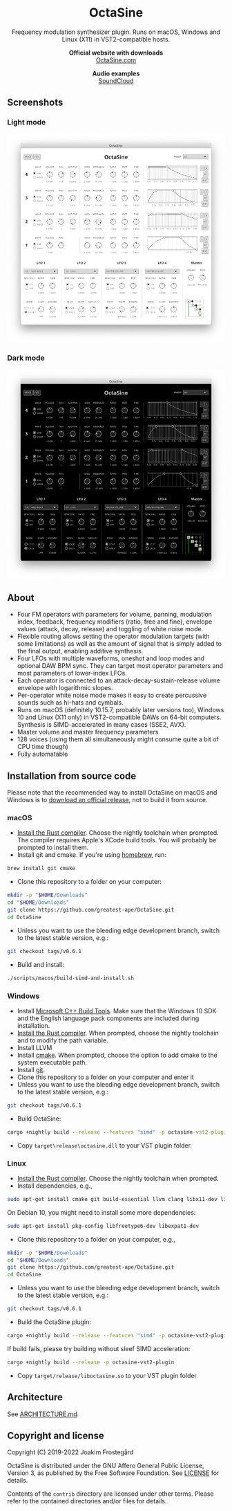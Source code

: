 <h1 align="center">OctaSine</h1>

<p align="center">
Frequency modulation synthesizer plugin. Runs on macOS, Windows and Linux (X11) in VST2-compatible hosts.
</p>

<p align="center">
  <strong>Official website with downloads</strong><br>
  <a href="https://www.octasine.com">OctaSine.com</a>
</p>

<p align="center">
  <strong>Audio examples</strong><br>
  <a href="https://soundcloud.com/octasine">SoundCloud</a>
</p>

## Screenshots

### Light mode

![Screenshot of OctaSine in light mode](images/screenshot-light.png)

### Dark mode

![Screenshot of OctaSine in dark mode](images/screenshot-dark.png)

## About

* Four FM operators with parameters for volume, panning, modulation index, feedback, frequency modifiers (ratio, free and fine), envelope values (attack, decay, release) and toggling of white noise mode.
* Flexible routing allows setting the operator modulation targets (with some limitations) as well as the amount of signal that is simply added to the final output, enabling additive synthesis.
* Four LFOs with multiple waveforms, oneshot and loop modes and optional DAW BPM sync. They can target most operator parameters and most parameters of lower-index LFOs.
* Each operator is connected to an attack-decay-sustain-release volume envelope with logarithmic slopes.
* Per-operator white noise mode makes it easy to create percussive sounds such as hi-hats and cymbals.
* Runs on macOS (definitely 10.15.7, probably later versions too), Windows 10 and Linux (X11 only) in VST2-compatible DAWs on 64-bit computers. Synthesis is SIMD-accelerated in many cases (SSE2, AVX).
* Master volume and master frequency parameters
* 128 voices (using them all simultaneously might consume quite a bit of CPU time though)
* Fully automatable

## Installation from source code

Please note that the recommended way to install OctaSine on macOS and Windows
is to [download an official release](https://www.octasine.com), not to build it from source.

### macOS

* [Install the Rust compiler](https://rustup.rs/). Choose the nightly toolchain
  when prompted. The compiler requires Apple's XCode build tools. You will
  probably be prompted to install them.
* Install git and cmake. If you're using [homebrew](https://brew.sh), run:

```sh
brew install git cmake
```

* Clone this repository to a folder on your computer:

```sh
mkdir -p "$HOME/Downloads"
cd "$HOME/Downloads"
git clone https://github.com/greatest-ape/OctaSine.git
cd OctaSine
```

* Unless you want to use the bleeding edge development branch, switch to the latest stable version, e.g.:

```sh
git checkout tags/v0.6.1
```

* Build and install:

```sh
./scripts/macos/build-simd-and-install.sh
```

### Windows

* Install [Microsoft C++ Build Tools](https://visualstudio.microsoft.com/visual-cpp-build-tools/). Make sure that the Windows 10 SDK and the English language pack components are included during installation.
* [Install the Rust compiler](https://rustup.rs/). When prompted, choose the nightly toolchain and to modify the path variable.
* Install LLVM
* Install [cmake](https://cmake.org/download/). When prompted, choose the option to add cmake to the system executable path.
* Install [git](https://git-scm.com/downloads).
* Clone this repository to a folder on your computer and enter it
* Unless you want to use the bleeding edge development branch, switch to the latest stable version, e.g.:

```sh
git checkout tags/v0.6.1
```

* Build OctaSine:

```cmd
cargo +nightly build --release --features "simd" -p octasine-vst2-plugin
```

* Copy `target\release\octasine.dll` to your VST plugin folder.

### Linux

* [Install the Rust compiler](https://rustup.rs/). Choose the nightly toolchain when prompted. 
* Install dependencies, e.g.,

```sh
sudo apt-get install cmake git build-essential llvm clang libx11-dev libxcursor-dev libxcb-dri2-0-dev libxcb-icccm4-dev libx11-xcb-dev
```

On Debian 10, you might need to install some more dependencies:

```sh
sudo apt-get install pkg-config libfreetype6-dev libexpat1-dev
```

* Clone this repository to a folder on your computer, e.g.,

```sh
mkdir -p "$HOME/Downloads"
cd "$HOME/Downloads"
git clone https://github.com/greatest-ape/OctaSine.git
cd OctaSine
```

* Unless you want to use the bleeding edge development branch, switch to the latest stable version, e.g.:

```sh
git checkout tags/v0.6.1
```

* Build the OctaSine plugin:

```sh
cargo +nightly build --release --features "simd" -p octasine-vst2-plugin
```

If build fails, please try building without sleef SIMD acceleration:

```sh
cargo +nightly build --release -p octasine-vst2-plugin
```

* Copy `target/release/liboctasine.so` to your VST plugin folder 

## Architecture

See [ARCHITECTURE.md](ARCHITECTURE.md).

## Copyright and license

Copyright (C) 2019-2022 Joakim Frostegård

OctaSine is distributed under the GNU Affero General Public License, Version 3,
as published by the Free Software Foundation. See [LICENSE](LICENSE) for
details.

Contents of the `contrib` directory are licensed under other terms. Please
refer to the contained directories and/or files for details.
